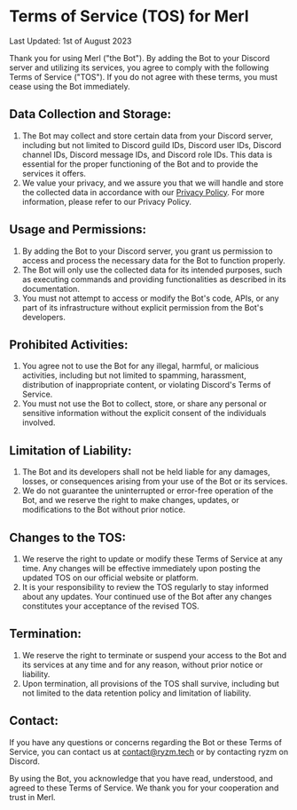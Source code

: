 # Terms of Service (TOS) for Merl

Last Updated: 1st of August 2023

Thank you for using Merl ("the Bot"). By adding the Bot to your Discord server and utilizing its services, you agree to comply with the following Terms of Service ("TOS"). If you do not agree with these terms, you must cease using the Bot immediately.

## Data Collection and Storage:
1. The Bot may collect and store certain data from your Discord server, including but not limited to Discord guild IDs, Discord user IDs, Discord channel IDs, Discord message IDs, and Discord role IDs. This data is essential for the proper functioning of the Bot and to provide the services it offers.
2. We value your privacy, and we assure you that we will handle and store the collected data in accordance with our [Privacy Policy](https://github.com/ryzmae/merl-legal/blob/main/Privacy-Policy.md). For more information, please refer to our Privacy Policy.

## Usage and Permissions:
1. By adding the Bot to your Discord server, you grant us permission to access and process the necessary data for the Bot to function properly.
2. The Bot will only use the collected data for its intended purposes, such as executing commands and providing functionalities as described in its documentation.
3. You must not attempt to access or modify the Bot's code, APIs, or any part of its infrastructure without explicit permission from the Bot's developers.

## Prohibited Activities:
1. You agree not to use the Bot for any illegal, harmful, or malicious activities, including but not limited to spamming, harassment, distribution of inappropriate content, or violating Discord's Terms of Service.
2. You must not use the Bot to collect, store, or share any personal or sensitive information without the explicit consent of the individuals involved.

## Limitation of Liability:
1. The Bot and its developers shall not be held liable for any damages, losses, or consequences arising from your use of the Bot or its services.
2. We do not guarantee the uninterrupted or error-free operation of the Bot, and we reserve the right to make changes, updates, or modifications to the Bot without prior notice.

## Changes to the TOS:
1. We reserve the right to update or modify these Terms of Service at any time. Any changes will be effective immediately upon posting the updated TOS on our official website or platform.
2. It is your responsibility to review the TOS regularly to stay informed about any updates. Your continued use of the Bot after any changes constitutes your acceptance of the revised TOS.

## Termination:
1. We reserve the right to terminate or suspend your access to the Bot and its services at any time and for any reason, without prior notice or liability.
2. Upon termination, all provisions of the TOS shall survive, including but not limited to the data retention policy and limitation of liability.

## Contact:
If you have any questions or concerns regarding the Bot or these Terms of Service, you can contact us at contact@ryzm.tech or by contacting ryzm on Discord.

By using the Bot, you acknowledge that you have read, understood, and agreed to these Terms of Service. We thank you for your cooperation and trust in Merl.
